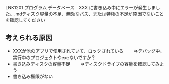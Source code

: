 LNK1201	プログラム データベース　XXX  に書き込み中にエラーが発生しました。.mdディスク容量の不足、無効なパス、または特権の不足が原因でないことを確認してください

## 考えられる原因
- XXXが他のアプリで使用されていて、ロックされている
　　⇒デバッグ中、実行中のプロジェクトやexeないですか？
- 書き込みディスクの容量不足
　　⇒ディスクドライブの容量を確認してみよう
- 書き込み権限がない
